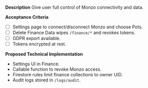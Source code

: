 **Description**
Give user full control of Monzo connectivity and data.

**Acceptance Criteria**
- [ ] Settings page to connect/disconnect Monzo and choose Pots.
- [ ] Delete Finance Data wipes `/finance/*` and revokes tokens.
- [ ] GDPR export available.
- [ ] Tokens encrypted at rest.

**Proposed Technical Implementation**
- Settings UI in Finance.
- Callable function to revoke Monzo access.
- Firestore rules limit finance collections to owner UID.
- Audit logs stored in `/logs/audit`.
